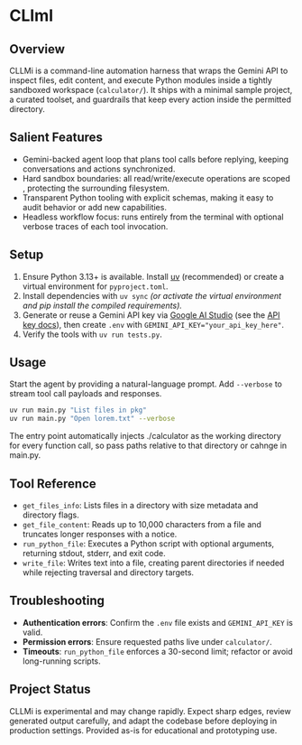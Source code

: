 CLlmI
=====

Overview
--------
CLLMi is a command-line automation harness that wraps the Gemini API to inspect files, edit content, and execute Python modules inside a tightly sandboxed workspace (`calculator/`). It ships with a minimal sample project, a curated toolset, and guardrails that keep every action inside the permitted directory.

Salient Features
----------------
- Gemini-backed agent loop that plans tool calls before replying, keeping conversations and actions synchronized.
- Hard sandbox boundaries: all read/write/execute operations are scoped , protecting the surrounding filesystem.
- Transparent Python tooling with explicit schemas, making it easy to audit behavior or add new capabilities.
- Headless workflow focus: runs entirely from the terminal with optional verbose traces of each tool invocation.

Setup
-----
1. Ensure Python 3.13+ is available. Install [uv](https://docs.astral.sh/uv/) (recommended) or create a virtual environment for `pyproject.toml`.
2. Install dependencies with `uv sync` *(or activate the virtual environment and pip install the compiled requirements).* 
3. Generate or reuse a Gemini API key via [Google AI Studio](https://aistudio.google.com/) (see the [API key docs](https://ai.google.dev/gemini-api/docs/api-key)), then create `.env` with `GEMINI_API_KEY="your_api_key_here"`.
4. Verify the tools with `uv run tests.py`.

Usage
-----
Start the agent by providing a natural-language prompt. Add `--verbose` to stream tool call payloads and responses.

```bash
uv run main.py "List files in pkg"
uv run main.py "Open lorem.txt" --verbose
```

The entry point automatically injects ./calculator as the working directory for every function call, so pass paths relative to that directory or cahnge in main.py.

Tool Reference
--------------
- `get_files_info`: Lists files in a directory with size metadata and directory flags.
- `get_file_content`: Reads up to 10,000 characters from a file and truncates longer responses with a notice.
- `run_python_file`: Executes a Python script with optional arguments, returning stdout, stderr, and exit code.
- `write_file`: Writes text into a file, creating parent directories if needed while rejecting traversal and directory targets.


Troubleshooting
---------------
- **Authentication errors**: Confirm the `.env` file exists and `GEMINI_API_KEY` is valid.
- **Permission errors**: Ensure requested paths live under `calculator/`.
- **Timeouts**: `run_python_file` enforces a 30-second limit; refactor or avoid long-running scripts.

Project Status
--------------
CLLMi is experimental and may change rapidly. Expect sharp edges, review generated output carefully, and adapt the codebase before deploying in production settings. Provided as-is for educational and prototyping use.


